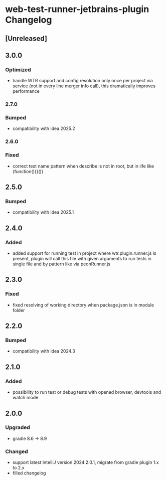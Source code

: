<!-- Keep a Changelog guide -> https://keepachangelog.com -->

# web-test-runner-jetbrains-plugin Changelog

## [Unreleased]

## 3.0.0

### Optimized
- handle WTR support and config resolution only once per project via service (not in every line merger info call), this dramatically improves performance 

### 2.7.0

### Bumped
- compatibility with idea 2025.2

### 2.6.0

### Fixed
- correct test name pattern when describe is not in root, but in iife like (function(){}()) 

## 2.5.0

### Bumped
- compatibility with idea 2025.1

## 2.4.0

### Added
- added support for running test in project where wtr.plugin.runner.js is present, plugin will call this file with given arguments to run tests in single file and by pattern like via peonRunner.js

## 2.3.0

### Fixed
- fixed resolving of working directory when package.json is in module folder

## 2.2.0

### Bumped
- compatibility with idea 2024.3

## 2.1.0

### Added
- possibility to run test or debug tests with opened browser, devtools and watch mode

## 2.0.0

### Upgraded
- gradle 8.6 -> 8.9

### Changed
- support latest IntelliJ version 2024.2.0.1, migrate from gradle plugin 1.x to 2.x
- filled changelog
